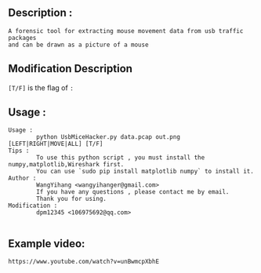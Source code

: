 Description : 
---
```
A forensic tool for extracting mouse movement data from usb traffic packages
and can be drawn as a picture of a mouse
```

Modification Description
---
`[T/F]` is the flag of `:`

Usage : 
---
```
Usage : 
        python UsbMiceHacker.py data.pcap out.png [LEFT|RIGHT|MOVE|ALL] [T/F]
Tips : 
        To use this python script , you must install the numpy,matplotlib,Wireshark first.
        You can use `sudo pip install matplotlib numpy` to install it.
Author : 
        WangYihang <wangyihanger@gmail.com>
        If you have any questions , please contact me by email.
        Thank you for using.
Modification :
        dpm12345 <106975692@qq.com>
        
```


Example video:
---
```
https://www.youtube.com/watch?v=unBwmcpXbhE
```
